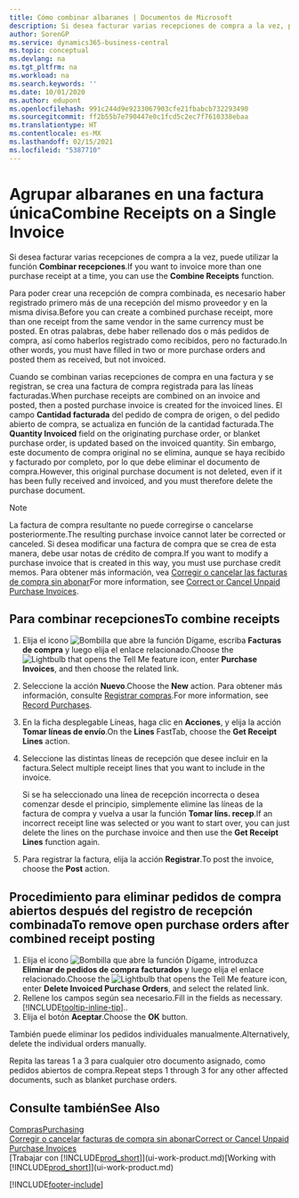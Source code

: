 ```yaml
---
title: Cómo combinar albaranes | Documentos de Microsoft
description: Si desea facturar varias recepciones de compra a la vez, puede utilizar la función Combinar recepciones.
author: SorenGP
ms.service: dynamics365-business-central
ms.topic: conceptual
ms.devlang: na
ms.tgt_pltfrm: na
ms.workload: na
ms.search.keywords: ''
ms.date: 10/01/2020
ms.author: edupont
ms.openlocfilehash: 991c244d9e9233067903cfe21fbabcb732293490
ms.sourcegitcommit: ff2b55b7e790447e0c1fcd5c2ec7f7610338ebaa
ms.translationtype: HT
ms.contentlocale: es-MX
ms.lasthandoff: 02/15/2021
ms.locfileid: "5387710"
---
```

# <a name="combine-receipts-on-a-single-invoice"></a><span data-ttu-id="f6202-103">Agrupar albaranes en una factura única</span><span class="sxs-lookup"><span data-stu-id="f6202-103">Combine Receipts on a Single Invoice</span></span>

<span data-ttu-id="f6202-104">Si desea facturar varias recepciones de compra a la vez, puede utilizar la función **Combinar recepciones**.</span><span class="sxs-lookup"><span data-stu-id="f6202-104">If you want to invoice more than one purchase receipt at a time, you can use the **Combine Receipts** function.</span></span>  

<span data-ttu-id="f6202-105">Para poder crear una recepción de compra combinada, es necesario haber registrado primero más de una recepción del mismo proveedor y en la misma divisa.</span><span class="sxs-lookup"><span data-stu-id="f6202-105">Before you can create a combined purchase receipt, more than one receipt from the same vendor in the same currency must be posted.</span></span> <span data-ttu-id="f6202-106">En otras palabras, debe haber rellenado dos o más pedidos de compra, así como haberlos registrado como recibidos, pero no facturado.</span><span class="sxs-lookup"><span data-stu-id="f6202-106">In other words, you must have filled in two or more purchase orders and posted them as received, but not invoiced.</span></span>  

<span data-ttu-id="f6202-107">Cuando se combinan varias recepciones de compra en una factura y se registran, se crea una factura de compra registrada para las líneas facturadas.</span><span class="sxs-lookup"><span data-stu-id="f6202-107">When purchase receipts are combined on an invoice and posted, then a posted purchase invoice is created for the invoiced lines.</span></span> <span data-ttu-id="f6202-108">El campo **Cantidad facturada** del pedido de compra de origen, o del pedido abierto de compra, se actualiza en función de la cantidad facturada.</span><span class="sxs-lookup"><span data-stu-id="f6202-108">The **Quantity Invoiced** field on the originating purchase order, or blanket purchase order, is updated based on the invoiced quantity.</span></span> <span data-ttu-id="f6202-109">Sin embargo, este documento de compra original no se elimina, aunque se haya recibido y facturado por completo, por lo que debe eliminar el documento de compra.</span><span class="sxs-lookup"><span data-stu-id="f6202-109">However, this original purchase document is not deleted, even if it has been fully received and invoiced, and you must therefore delete the purchase document.</span></span>  

> [!NOTE]
> <span data-ttu-id="f6202-110">La factura de compra resultante no puede corregirse o cancelarse posteriormente.</span><span class="sxs-lookup"><span data-stu-id="f6202-110">The resulting purchase invoice cannot later be corrected or canceled.</span></span> <span data-ttu-id="f6202-111">Si desea modificar una factura de compra que se crea de esta manera, debe usar notas de crédito de compra.</span><span class="sxs-lookup"><span data-stu-id="f6202-111">If you want to modify a purchase invoice that is created in this way, you must use purchase credit memos.</span></span> <span data-ttu-id="f6202-112">Para obtener más información, vea [Corregir o cancelar las facturas de compra sin abonar](purchasing-how-correct-cancel-unpaid-purchase-invoices.md)</span><span class="sxs-lookup"><span data-stu-id="f6202-112">For more information, see [Correct or Cancel Unpaid Purchase Invoices](purchasing-how-correct-cancel-unpaid-purchase-invoices.md).</span></span>

## <a name="to-combine-receipts"></a><span data-ttu-id="f6202-113">Para combinar recepciones</span><span class="sxs-lookup"><span data-stu-id="f6202-113">To combine receipts</span></span>

1. <span data-ttu-id="f6202-114">Elija el icono ![Bombilla que abre la función Dígame](media/ui-search/search_small.png "Dígame qué desea hacer"), escriba **Facturas de compra** y luego elija el enlace relacionado.</span><span class="sxs-lookup"><span data-stu-id="f6202-114">Choose the ![Lightbulb that opens the Tell Me feature](media/ui-search/search_small.png "Tell me what you want to do") icon, enter **Purchase Invoices**, and then choose the related link.</span></span>  
2. <span data-ttu-id="f6202-115">Seleccione la acción **Nuevo**.</span><span class="sxs-lookup"><span data-stu-id="f6202-115">Choose the **New** action.</span></span> <span data-ttu-id="f6202-116">Para obtener más información, consulte [Registrar compras](purchasing-how-record-purchases.md).</span><span class="sxs-lookup"><span data-stu-id="f6202-116">For more information, see [Record Purchases](purchasing-how-record-purchases.md).</span></span>  
3. <span data-ttu-id="f6202-117">En la ficha desplegable Líneas, haga clic en **Acciones**, y elija la acción **Tomar líneas de envío**.</span><span class="sxs-lookup"><span data-stu-id="f6202-117">On the **Lines** FastTab, choose the **Get Receipt Lines** action.</span></span>  
4. <span data-ttu-id="f6202-118">Seleccione las distintas líneas de recepción que desee incluir en la factura.</span><span class="sxs-lookup"><span data-stu-id="f6202-118">Select multiple receipt lines that you want to include in the invoice.</span></span>  

    <span data-ttu-id="f6202-119">Si se ha seleccionado una línea de recepción incorrecta o desea comenzar desde el principio, simplemente elimine las líneas de la factura de compra y vuelva a usar la función **Tomar líns. recep**.</span><span class="sxs-lookup"><span data-stu-id="f6202-119">If an incorrect receipt line was selected or you want to start over, you can just delete the lines on the purchase invoice and then use the **Get Receipt Lines** function again.</span></span>  
5. <span data-ttu-id="f6202-120">Para registrar la factura, elija la acción **Registrar**.</span><span class="sxs-lookup"><span data-stu-id="f6202-120">To post the invoice, choose the **Post** action.</span></span>  

## <a name="to-remove-open-purchase-orders-after-combined-receipt-posting"></a><span data-ttu-id="f6202-121">Procedimiento para eliminar pedidos de compra abiertos después del registro de recepción combinada</span><span class="sxs-lookup"><span data-stu-id="f6202-121">To remove open purchase orders after combined receipt posting</span></span>

1. <span data-ttu-id="f6202-122">Elija el icono ![Bombilla que abre la función Dígame](media/ui-search/search_small.png "Dígame qué desea hacer"), introduzca **Eliminar de pedidos de compra facturados** y luego elija el enlace relacionado.</span><span class="sxs-lookup"><span data-stu-id="f6202-122">Choose the ![Lightbulb that opens the Tell Me feature](media/ui-search/search_small.png "Tell me what you want to do") icon, enter **Delete Invoiced Purchase Orders**, and select the related link.</span></span>  
2. <span data-ttu-id="f6202-123">Rellene los campos según sea necesario.</span><span class="sxs-lookup"><span data-stu-id="f6202-123">Fill in the fields as necessary.</span></span> [!INCLUDE[tooltip-inline-tip](includes/tooltip-inline-tip_md.md)]<span data-ttu-id="f6202-124">.</span><span class="sxs-lookup"><span data-stu-id="f6202-124">.</span></span>
3. <span data-ttu-id="f6202-125">Elija el botón **Aceptar**.</span><span class="sxs-lookup"><span data-stu-id="f6202-125">Choose the **OK** button.</span></span>  

<span data-ttu-id="f6202-126">También puede eliminar los pedidos individuales manualmente.</span><span class="sxs-lookup"><span data-stu-id="f6202-126">Alternatively, delete the individual orders manually.</span></span>

<span data-ttu-id="f6202-127">Repita las tareas 1 a 3 para cualquier otro documento asignado, como pedidos abiertos de compra.</span><span class="sxs-lookup"><span data-stu-id="f6202-127">Repeat steps 1 through 3 for any other affected documents, such as blanket purchase orders.</span></span>

## <a name="see-also"></a><span data-ttu-id="f6202-128">Consulte también</span><span class="sxs-lookup"><span data-stu-id="f6202-128">See Also</span></span>

[<span data-ttu-id="f6202-129">Compras</span><span class="sxs-lookup"><span data-stu-id="f6202-129">Purchasing</span></span>](purchasing-manage-purchasing.md)  
[<span data-ttu-id="f6202-130">Corregir o cancelar facturas de compra sin abonar</span><span class="sxs-lookup"><span data-stu-id="f6202-130">Correct or Cancel Unpaid Purchase Invoices</span></span>](purchasing-how-correct-cancel-unpaid-purchase-invoices.md)  
<span data-ttu-id="f6202-131">[Trabajar con [!INCLUDE[prod_short](includes/prod_short.md)]](ui-work-product.md)</span><span class="sxs-lookup"><span data-stu-id="f6202-131">[Working with [!INCLUDE[prod_short](includes/prod_short.md)]](ui-work-product.md)</span></span>  


[!INCLUDE[footer-include](includes/footer-banner.md)]